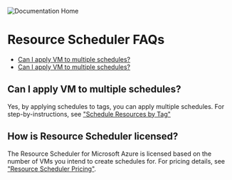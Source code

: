 ![Documentation Home](https://github.com/lumagateinc/scheduler/blob/master/images/FAQs.png)

# Resource Scheduler FAQs

- [Can I apply VM to multiple schedules?](#can-i-apply-vm-to-multiple-schedules)</br>
- [Can I apply VM to multiple schedules?](#can-i-apply-vm-to-multiple-schedules)</br>

## Can I apply VM to multiple schedules?<!-- omit in toc -->

Yes, by applying schedules to tags, you can apply multiple schedules. For step-by-instructions, see ["Schedule Resources by Tag"](https://github.com/lumagateinc/scheduler/#schedule-resources-by-tag)

## How is Resource Scheduler licensed?<!-- omit in toc -->

The Resource Scheduler for Microsoft Azure is licensed based on the number of VMs you intend to create schedules for. For pricing details, see ["Resource Scheduler Pricing"](https://lumagate.us/azure/pricing).
